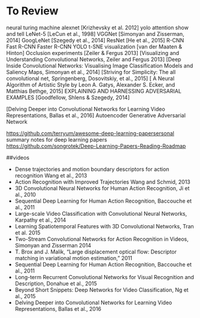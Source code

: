 # To Review
neural turing machine
alexnet [Krizhevsky et al. 2012]
yolo
attention
show and tell
LeNet-5 [LeCun et al., 1998]
VGGNet [Simonyan and Zisserman, 2014]
GoogLeNet [Szegedy et al., 2014]
ResNet [He et al., 2015]
R-CNN
Fast R-CNN
Faster R-CNN
YOLO
t-SNE visualization [van der Maaten & Hinton]
Occlusion experiments [Zeiler & Fergus 2013]
[Visualizing and Understanding Convolutional Networks, Zeiler and Fergus 2013]
[Deep Inside Convolutional Networks: Visualising Image Classification Models and Saliency Maps, Simonyan et al., 2014]
[Striving for Simplicity: The all convolutional net, Springenberg, Dosovitskiy, et al., 2015]
[ A Neural Algorithm of Artistic Style by Leon A. Gatys, Alexander S. Ecker, and Matthias Bethge, 2015]
EXPLAINING AND HARNESSING ADVERSARIAL EXAMPLES
[Goodfellow, Shlens & Szegedy, 2014]

[Delving Deeper into Convolutional Networks for Learning Video Representations, Ballas et al., 2016]
Autoencoder
Generative Adversarial Network



https://github.com/terryum/awesome-deep-learning-papersersonal summary notes for deep learning papers
https://github.com/songrotek/Deep-Learning-Papers-Reading-Roadmap

##videos
* Dense trajectories and motion boundary descriptors for action recognition Wang et al., 2013
* Action Recognition with Improved Trajectories Wang and Schmid, 2013
* 3D Convolutional Neural Networks for Human Action Recognition, Ji et al., 2010
* Sequential Deep Learning for Human Action Recognition, Baccouche et al., 2011
* Large-scale Video Classification with Convolutional Neural Networks, Karpathy et al., 2014
* Learning Spatiotemporal Features with 3D Convolutional Networks, Tran et al. 2015
* Two-Stream Convolutional Networks for Action Recognition in Videos, Simonyan and Zisserman 2014
* T. Brox and J. Malik, “Large displacement optical flow: Descriptor matching in variational motion estimation,” 2011
* Sequential Deep Learning for Human Action Recognition, Baccouche et al., 2011
* Long-term Recurrent Convolutional Networks for Visual Recognition and Description, Donahue et al., 2015
* Beyond Short Snippets: Deep Networks for Video Classification, Ng et al., 2015
* Delving Deeper into Convolutional Networks for Learning Video Representations, Ballas et al., 2016




